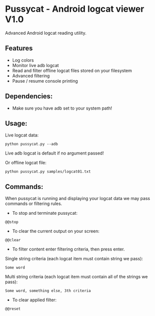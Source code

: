 # Pussycat - Android logcat viewer V1.0

Advanced Android logcat reading utility.

## Features

- Log colors
- Monitor live adb logcat
- Read and filter offline logcat files stored on your filesystem
- Advanced filtering
- Pause / resume console printing

## Dependencies:

- Make sure you have adb set to your system path!

## Usage:

Live logcat data:
```
python pussycat.py --adb
```
Live adb logcat is default if no argument passed!

Or offline logcat file:
```
python pussycat.py samples/logcat01.txt
```

## Commands:

When pussycat is running and displaying your logcat data we may pass commands or filtering rules.

- To stop and terminate pussycat:
```
@@stop
```

- To clear the current output on your screen:
```
@@clear
```

- To filter content enter filtering criteria, then press enter.

Single string criteria (each logcat item must contain string we pass):
```
Some word
```

Multi string criteria (each logcat item must contain all of the strings we pass):
```
Some word, something else, 3th criteria
```

- To clear applied filter:
```
@@reset
```